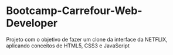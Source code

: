 # Bootcamp-Carrefour-Web-Developer

Projeto com o objetivo de fazer um clone da interface da NETFLIX, aplicando conceitos de HTML5, CSS3 e JavaScript
